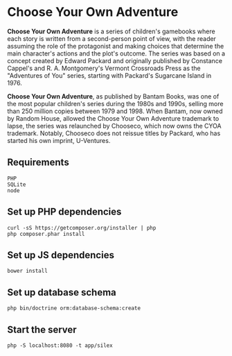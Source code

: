 # Choose Your Own Adventure

**Choose Your Own Adventure** is a series of children's gamebooks where each story is written
from a second-person point of view, with the reader assuming the role of the protagonist and
making choices that determine the main character's actions and the plot's outcome. The series
was based on a concept created by Edward Packard and originally published by Constance Cappel's
and R. A. Montgomery's Vermont Crossroads Press as the "Adventures of You" series, starting with
Packard's Sugarcane Island in 1976.

**Choose Your Own Adventure**, as published by Bantam Books, was one of the most popular children's
series during the 1980s and 1990s, selling more than 250 million copies between 1979 and 1998.
When Bantam, now owned by Random House, allowed the Choose Your Own Adventure trademark to lapse,
the series was relaunched by Chooseco, which now owns the CYOA trademark. Notably, Chooseco does
not reissue titles by Packard, who has started his own imprint, U-Ventures.

## Requirements
    PHP
    SQLite
    node

## Set up PHP dependencies
    curl -sS https://getcomposer.org/installer | php
    php composer.phar install

## Set up JS dependencies
    bower install

## Set up database schema
    php bin/doctrine orm:database-schema:create

## Start the server
    php -S localhost:8080 -t app/silex
